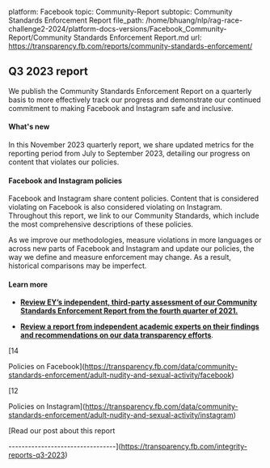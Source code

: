 platform: Facebook
topic: Community-Report
subtopic: Community Standards Enforcement Report
file_path: /home/bhuang/nlp/rag-race-challenge2-2024/platform-docs-versions/Facebook_Community-Report/Community Standards Enforcement Report.md
url: https://transparency.fb.com/reports/community-standards-enforcement/


## Q3 2023 report

We publish the Community Standards Enforcement Report on a quarterly basis to more effectively track our progress and demonstrate our continued commitment to making Facebook and Instagram safe and inclusive.

#### What's new

In this November 2023 quarterly report, we share updated metrics for the reporting period from July to September 2023, detailing our progress on content that violates our policies.

#### Facebook and Instagram policies

Facebook and Instagram share content policies. Content that is considered violating on Facebook is also considered violating on Instagram. Throughout this report, we link to our Community Standards, which include the most comprehensive descriptions of these policies.

As we improve our methodologies, measure violations in more languages or across new parts of Facebook and Instagram and update our policies, the way we define and measure enforcement may change. As a result, historical comparisons may be imperfect.

#### Learn more

* [**Review EY’s independent, third-party assessment of our Community Standards Enforcement Report from the fourth quarter of 2021.**](https://about.fb.com/news/2022/05/community-standards-enforcement-report-assessment-results/)
    
* [**Review a report from independent academic experts on their findings and recommendations on our data transparency efforts**](https://law.yale.edu/yls-today/news/facebook-data-transparency-advisory-group-releases-final-report?fbclid=IwAR2xMZr5GdD1GaNpjsXR3_yeeIR4H9iFASfrni5HKcJVAO5oWA52bvwcZxU).
    

[14

Policies on Facebook](https://transparency.fb.com/data/community-standards-enforcement/adult-nudity-and-sexual-activity/facebook)

[12

Policies on Instagram](https://transparency.fb.com/data/community-standards-enforcement/adult-nudity-and-sexual-activity/instagram)

[Read our post about this report


---------------------------------](https://transparency.fb.com/integrity-reports-q3-2023)